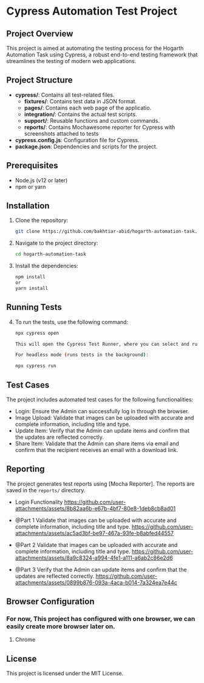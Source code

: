 # Cypress Automation Test Project

## Project Overview
This project is aimed at automating the testing process for the Hogarth Automation Task using Cypress, a robust end-to-end testing framework that streamlines the testing of modern web applications.

## Project Structure
- **cypress/**: Contains all test-related files.
    - **fixtures/**: Contains test data in JSON format.
    - **pages/**: Contains each web page of the applicatio.
    - **integration/**: Contains the actual test scripts.
    - **support/**: Reusable functions and custom commands.
    - **reports/**: Contains Mochawesome reporter for Cypress with screenshots attached to tests
- **cypress.config.js**: Configuration file for Cypress.
- **package.json**: Dependencies and scripts for the project.

## Prerequisites
- Node.js (v12 or later)
- npm or yarn

## Installation
1. Clone the repository:
   ```bash
   git clone https://github.com/bakhtiar-abid/hogarth-automation-task.git

2. Navigate to the project directory:
   ```bash
   cd hogarth-automation-task

3. Install the dependencies:
   ```bash
   npm install
   or
   yarn install

## Running Tests

4. To run the tests, use the following command:
   ```bash
   npx cypress open

   This will open the Cypress Test Runner, where you can select and run your tests.

   For headless mode (runs tests in the background):
   
   npx cypress run

## Test Cases
The project includes automated test cases for the following functionalities:


- Login: Ensure the Admin can successfully log in through the browser.
- Image Upload: Validate that images can be uploaded with accurate and complete information, including title and type.
- Update Item: Verify that the Admin can update items and confirm that the updates are reflected correctly.
- Share Item: Validate that the Admin can share items via email and confirm that the recipient receives an email with a download link.

## Reporting
The project generates test reports using [Mocha Reporter]. The reports are saved in the `reports/` directory.

- Login Functionality
https://github.com/user-attachments/assets/8b82aa6b-e67b-4bf7-80e8-1deb8cb8ad01

- @Part 1 Validate that images can be uploaded with accurate and complete information, including title and type.
https://github.com/user-attachments/assets/ac5ad3bf-be97-467a-93fe-b8abfed44557


- @Part 2 Validate that images can be uploaded with accurate and complete information, including title and type.
https://github.com/user-attachments/assets/8a9c8324-a994-4fe1-a111-a6ab2c86e2d6


- @Part 3 Verify that the Admin can update items and confirm that the updates are reflected correctly.
https://github.com/user-attachments/assets/0899b876-093a-4aca-b014-7a324ea7e44c




## Browser Configuration

### For now, This project has configured with one browser, we can easily create more browser later on.

1. Chrome


## License
This project is licensed under the MIT License.
